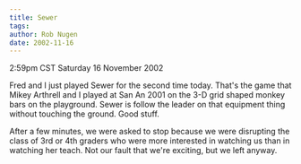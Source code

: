 ```yaml
---
title: Sewer
tags: 
author: Rob Nugen
date: 2002-11-16
---
```


<p class=date>2:59pm CST Saturday 16 November 2002</p>

<p>Fred and I just played Sewer for the second time today.  That's the
game that Mikey Arthrell and I played at San An 2001 on the 3-D grid
shaped monkey bars on the playground.  Sewer is follow the leader on
that equipment thing without touching the ground.  Good stuff.</p>

<p>After a few minutes, we were asked to stop because we were
disrupting the class of 3rd or 4th graders who were more interested in
watching us than in watching her teach.  Not our fault that we're
exciting, but we left anyway.</p>

